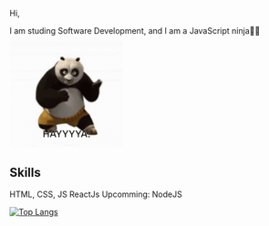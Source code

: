 Hi,

I am studing Software Development, and I am a JavaScript ninja🥷🏼
<br />
<img src="https://github.com/mikeys2002/mikeys2002/blob/main/kungfupanda.gif" width="200" >

## Skills
HTML, CSS, JS
ReactJs
Upcomming: NodeJS

[![Top Langs](https://github-readme-stats.vercel.app/api/top-langs/?username=anuraghazra&layout=compact)](https://github.com/anuraghazra/github-readme-stats)

